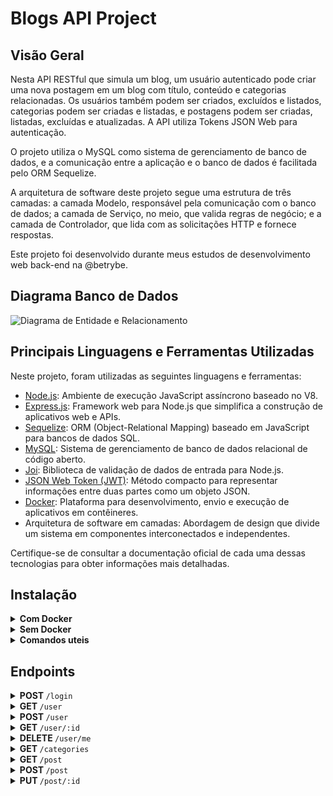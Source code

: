 # Blogs API Project

## Visão Geral

Nesta API RESTful que simula um blog, um usuário autenticado pode criar uma nova postagem em um blog com título, conteúdo e categorias relacionadas. Os usuários também podem ser criados, excluídos e listados, categorias podem ser criadas e listadas, e postagens podem ser criadas, listadas, excluídas e atualizadas. A API utiliza Tokens JSON Web para autenticação.

O projeto utiliza o MySQL como sistema de gerenciamento de banco de dados, e a comunicação entre a aplicação e o banco de dados é facilitada pelo ORM Sequelize.

A arquitetura de software deste projeto segue uma estrutura de três camadas: a camada Modelo, responsável pela comunicação com o banco de dados; a camada de Serviço, no meio, que valida regras de negócio; e a camada de Controlador, que lida com as solicitações HTTP e fornece respostas.

Este projeto foi desenvolvido durante meus estudos de desenvolvimento web back-end na @betrybe.

## Diagrama Banco de Dados

![Diagrama de Entidade e Relacionamento](https://github.com/tryber/sd-028-a-project-blogs-api/raw/master/public/der.png)


## Principais Linguagens e Ferramentas Utilizadas

Neste projeto, foram utilizadas as seguintes linguagens e ferramentas:

- [Node.js](https://nodejs.org/): Ambiente de execução JavaScript assíncrono baseado no V8.
- [Express.js](https://expressjs.com/): Framework web para Node.js que simplifica a construção de aplicativos web e APIs.
- [Sequelize](https://sequelize.org/): ORM (Object-Relational Mapping) baseado em JavaScript para bancos de dados SQL.
- [MySQL](https://www.mysql.com/): Sistema de gerenciamento de banco de dados relacional de código aberto.
- [Joi](https://joi.dev/): Biblioteca de validação de dados de entrada para Node.js.
- [JSON Web Token (JWT)](https://jwt.io/): Método compacto para representar informações entre duas partes como um objeto JSON.
- [Docker](https://www.docker.com/): Plataforma para desenvolvimento, envio e execução de aplicativos em contêineres.
- Arquitetura de software em camadas: Abordagem de design que divide um sistema em componentes interconectados e independentes.

Certifique-se de consultar a documentação oficial de cada uma dessas tecnologias para obter informações mais detalhadas.


## Instalação

<details>
<summary><strong>Com Docker</strong></summary>

1. Inicie os contêineres `blogs_api` e `blogs_api_db` usando o comando: `docker-compose up -d --build`
2. Acesse o terminal do contêiner `blogs_api` com: `docker exec -it blogs_api bash`
3. Dentro do terminal, instale as dependências usando: `npm install`
4. Todos os outros comandos do Node devem ser executados dentro do contêiner

</details>

<details>
<summary><strong>Sem Docker</strong></summary>

1. Instale as dependências usando: `npm install` (requer a versão 16 do Node)
2. Configure um arquivo `.env` com base no arquivo `.env.example` fornecido

</details>

<details>
<summary><strong>Comandos uteis</strong></summary>

- Para executar a aplicação, use: `npm start` ou `npm run debug` (para recarregamento ao vivo)
- Para executar testes dos requisitos do projeto, use: `npm test` para todos os testes ou `npm test <nome-do-teste>` para um requisito específico (ex: `npm test req01`)
- Use `npm run drop` para excluir o banco de dados
- Use `npm run prestart` para criar o banco de dados e suas tabelas
- Use `npm run seed` para popular as tabelas

</details>

## Endpoints

<details>
<summary><strong>POST </strong><code>/login</code></summary>

<br />

- Valida o email e a senha fornecidos e retorna um token JWT.
  
<br />

**Exemplo de Corpo da Solicitação:**

```json
{
  "email": "string",
  "password": "string"
}
```

**Exemplo de Token Retornado:**

```json
{
  "token": "eyJhbGciOiJIUzI1NiIsInR5cCI6IkpXVCJ9.eyJzdWIiOiIxMjM0NTY3ODkwIiwibmFtZSI6IkpvaG4gRG9lIiwiaWF0IjoxNTE2MjM5MDIyfQ.SflKxwRJSMeKKF2QT4fwpMeJf36POk6yJV_adQssw5c"
}
```

**Exemplos de Requisições Inválidas:**
- Resposta para uma solicitação faltando um ou ambos os campos obrigatórios (status 400):
  
```json
{ "message": "Some required fields are missing" }
```

- Response for a request with incorrect or non-existing "email" and/or "password" (status 400):
  
```json
{ "message": "Invalid fields" }
```

</details>

<details>
<summary><strong>GET </strong><code>/user</code></summary>

<br />

- Retorna um array com todos os usuários cadastrados ordenados por seu id, ou um array vazio se não houver usuários. Requer um token válido

Exemplo:

```json
[
  {
      "id": 1,
      "displayName": "Lewis Hamilton",
      "email": "lewishamilton@gmail.com",
      "image": "https://upload.wikimedia.org/wikipedia/commons/1/18/Lewis_Hamilton_2016_Malaysia_2.jpg"
  },
  {
      "id": 2,
      "displayName": "Brett Wiltshire",
      "email": "brett@email.com",
      "image": "http://4.bp.blogspot.com/_YA50adQ-7vQ/S1gfR_6ufpI/AAAAAAAAAAk/1ErJGgRWZDg/S45/brett.png"
  },
]
```
</details>

<details>
<summary><strong>POST </strong><code>/user</code></summary>

<br />

- Cria um novo usuário e retorna um Json Web Token válido. As validações são feitas no corpo da requisição.

Exemplo de corpo de solicitação:

```json
{
  "displayName": "Brett Wiltshire",
  "email": "brett@email.com",
  "password": "123456",
  "image": "http://4.bp.blogspot.com/_YA50adQ-7vQ/S1gfR_6ufpI/AAAAAAAAAAk/1ErJGgRWZDg/S45/brett.png"
  // image is not requireed
}
```

Exemplo de resposta para entrada válida:
  
```json
 {
    "token": "eyJhbGciOiJIUzI1NiIsInR5cCI6IkpXVCJ9.eyJwYXlsb2FkIjp7ImlkIjo1LCJkaXNwbGF5TmFtZSI6InVzdWFyaW8gZGUgdGVzdGUiLCJlbWFpbCI6InRlc3RlQGVtYWlsLmNvbSIsImltYWdlIjoibnVsbCJ9LCJpYXQiOjE2MjAyNDQxODcsImV4cCI6MTYyMDY3NjE4N30.Roc4byj6mYakYqd9LTCozU1hd9k_Vw5IWKGL4hcCVG8"
  }
```
Exemplos de solicitações inválidas:

- Resposta para solicitação com o campo "displayName" com menos de 8 caracteres (status 400):

```json
{
  "message": "\"displayName\" length must be at least 8 characters long"
}
```

- Resposta para solicitação com comprimento de "senha" inválido (status 400):
```json
{
  "message": "\"password\" length must be at least 6 characters long"
}
```

- Resposta para solicitação com um usuário existente (status 409):
  
```json
{
  "message": "User already registered"
}
```

</details>
  
<details>
<summary><strong>GET </strong><code>/user/:id</code></summary>

<br />

- Retorna o usuário com o id especificado. Requer um token válido
  
Example of response for valid entry:

```json
{
  "id": 1,
  "displayName": "Lewis Hamilton",
  "email": "lewishamilton@gmail.com",
  "image": "https://upload.wikimedia.org/wikipedia/commons/1/18/Lewis_Hamilton_2016_Malaysia_2.jpg"
}
```

Response for invalid id (status 404):

```json
{
  "message": "User does not exist"
}
```

</details>
  
<details>
<summary><strong>DELETE </strong><code>/user/me</code></summary>

<br />

- Deletes the logged in user according to the id in the token. Requires a valid token

Exclui o usuário conectado de acordo com o id no token. Requer um token válido

</details>
  
<details>
<summary><strong>GET </strong><code>/categories</code></summary>

<br />

- Retorna um array com todas as categorias cadastradas, ou um array vazio se não houver nenhuma. Requer um token válido

Exemplo:

```json
[
  {
      "id": 1,
      "name": "Inovação"
  },
  {
      "id": 2,
      "name": "Escola"
  },

  /* ... */
]
```

</details>
  
<details>
<summary><strong>GET </strong><code>/post</code></summary>

<br />

- Retorna um array com todos os posts cadastrados, ou um array vazio se não houver nenhum. Requer um token válido

Exemplo:

```json
[
  {
    "id": 1,
    "title": "Post do Ano",
    "content": "Melhor post do ano",
    "userId": 1,
    "published": "2011-08-01T19:58:00.000Z",
    "updated": "2011-08-01T19:58:51.000Z",
    "user": {
      "id": 1,
      "displayName": "Lewis Hamilton",
      "email": "lewishamilton@gmail.com",
      "image": "https://upload.wikimedia.org/wikipedia/commons/1/18/Lewis_Hamilton_2016_Malaysia_2.jpg"
    },
    "categories": [
      {
        "id": 1,
        "name": "Inovação"
      }
    ]
  },
  
  /* ... */
]
```

</details>
  
<details>
<summary><strong>POST </strong><code>/post</code></summary>

<br />

- Adiciona uma nova postagem e a vincula com suas respectivas categorias. Retorna com um id inserido. Requer um token válido

Exemplo de corpo de solicitação:

```json
{
  "title": "Latest updates, August 1st",
  "content": "The whole text for the blog post goes here in this key",
  "categoryIds": [1, 2]
}
```

Exemplo de resposta para entrada válida:


```json
{
  "id": 3,
  "title": "Latest updates, August 1st",
  "content": "The whole text for the blog post goes here in this key",
  "userId": 1,
  "updated": "2022-05-18T18:00:01.196Z",
  "published": "2022-05-18T18:00:01.196Z"
}
```

</details>
  
<details>
<summary><strong>PUT </strong><code>/post/:id</code></summary>

<br />

- Atualiza e retorna a postagem com o id especificado. Somente o usuário autor do post pode atualizá-lo, sendo que apenas os campos "título" e "conteúdo" são atualizáveis. Requer um token válido

Exemplo de corpo de solicitação:

```json
{
  "title": "Latest updates, August 1st",
  "content": "The whole text for the blog post goes here in this key"
}
```

Exemplo de resposta para entrada válida:


```json
{
  "id": 3,
  "title": "Latest updates, August 1st",
  "content": "The whole text for the blog post goes here in this key",
  "userId": 1,
  "published": "2022-05-18T18:00:01.000Z",
  "updated": "2022-05-18T18:07:32.000Z",
  "user": {
    "id": 1,
    "displayName": "Lewis Hamilton",
    "email": "lewishamilton@gmail.com",
    "image": "https://upload.wikimedia.org/wikipedia/commons/1/18/Lewis_Hamilton_2016_Malaysia_2.jpg"
  },
  "categories": [
    {
      "id": 1,
      "name": "Inovação"
    },
    {
      "id": 2,
      "name": "Escola"
    }
  ]
}
```

- Exemplos de solicitações inválidas:

Resposta ao pedido sem nenhum dos campos obrigatórios (status 400):

```json
{
  "message": "Some required fields are missing"
}
```

Resposta para solicitação de atualização de postagem de usuário não autorizado (status 401):

```json
{
    "message": "Unauthorized user"
  }
```


